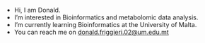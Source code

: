 - Hi, I am Donald.
- I’m interested in Bioinformatics and metabolomic data analysis.
- I’m currently learning Bioinformatics at the University of Malta.
- You can reach me on donald.friggieri.02@um.edu.mt

<!---
df-80/df-80 is a ✨ special ✨ repository because its `README.md` (this file) appears on your GitHub profile.
You can click the Preview link to take a look at your changes.
--->
